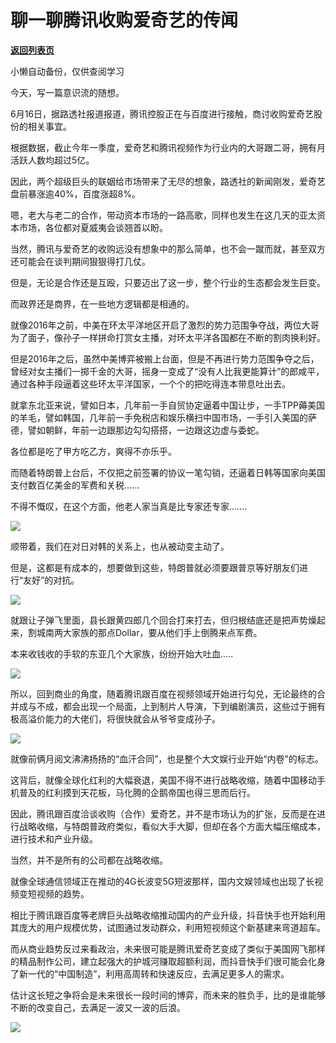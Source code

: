 # 聊一聊腾讯收购爱奇艺的传闻

[**返回列表页**](/gzh/政事堂2019)

小懒自动备份，仅供查阅学习

今天，写一篇意识流的随想。

  

6月16日，据路透社报道报道，腾讯控股正在与百度进行接触，商讨收购爱奇艺股份的相关事宜。

  

根据数据，截止今年一季度，爱奇艺和腾讯视频作为行业内的大哥跟二哥，拥有月活跃人数均超过5亿。

  

因此，两个超级巨头的联姻给市场带来了无尽的想象，路透社的新闻刚发，爱奇艺盘前暴涨逾40%，百度涨超8%。

  

嗯，老大与老二的合作，带动资本市场的一路高歌，同样也发生在这几天的亚太资本市场，各位都对夏威夷会谈翘首以盼。  

  

当然，腾讯与爱奇艺的收购远没有想象中的那么简单，也不会一蹴而就，甚至双方还可能会在谈判期间狠狠得打几仗。  

  

但是，无论是合作还是互殴，只要迈出了这一步，整个行业的生态都会发生巨变。  

  

而政界还是商界，在一些地方逻辑都是相通的。  

  

就像2016年之前，中美在环太平洋地区开启了激烈的势力范围争夺战，两位大哥为了面子，像孙子一样拼命打赏女主播，对环太平洋各国都在不断的割肉换利好。

  

但是2016年之后，虽然中美博弈被搬上台面，但是不再进行势力范围争夺之后，曾经对女主播们一掷千金的大哥，摇身一变成了“没有人比我更能算计”的郎咸平，通过各种手段逼着这些环太平洋国家，一个个的把吃得连本带息吐出去。

  

就拿东北亚来说，譬如日本，几年前一手自贸协定逼着中国让步，一手TPP薅美国的羊毛，譬如韩国，几年前一手免税店和娱乐横扫中国市场，一手引入美国的萨德，譬如朝鲜，年前一边跟那边勾勾搭搭，一边跟这边虚与委蛇。

  

各位都是吃了甲方吃乙方，爽得不亦乐乎。  

  

而随着特朗普上台后，不仅把之前签署的协议一笔勾销，还逼着日韩等国家向美国支付数百亿美金的军费和关税......

  

不得不慨叹，在这个方面，他老人家当真是比专家还专家.......  

  

![](https://mmbiz.qpic.cn/mmbiz_png/rxhS23yu8cMFjK0c5o6zuUGdt6SicJ3nyUKbWOSSBic0Nhv39pl88bnXBZB7XzPCtuGTWvC3xQZUa3LrRPQG80bQ/640?wx_fmt=png)

  

顺带着，我们在对日对韩的关系上，也从被动变主动了。  

  

但是，这都是有成本的，想要做到这些，特朗普就必须要跟普京等好朋友们进行“友好”的对抗。  

  

![](https://mmbiz.qpic.cn/mmbiz_png/rxhS23yu8cMFjK0c5o6zuUGdt6SicJ3nyrIz5EgW7QjlvrBibB6nHeVCKT6pvSWyw4NhKCpNn1VXuBWFMt4feNoA/640?wx_fmt=png)

  

就跟让子弹飞里面，县长跟黄四郎几个回合打来打去，但归根结底还是把声势燥起来，割城南两大家族的那点Dollar，要从他们手上倒腾来点军费。

  

本来收钱收的手软的东亚几个大家族，纷纷开始大吐血.....

  

![](https://mmbiz.qpic.cn/mmbiz_png/rxhS23yu8cMFjK0c5o6zuUGdt6SicJ3nyQDYbiaynfMH4ooFV6Atq3YibZ0UjpQ7CWnZxd7ibnQN6usvAzicxeMg6cg/640?wx_fmt=png)

  

所以，回到商业的角度，随着腾讯跟百度在视频领域开始进行勾兑，无论最终的合并成与不成，都会出现一个局面，上到制片人导演，下到编剧演员，这些过于拥有极高溢价能力的大佬们，将很快就会从爷爷变成孙子。

  

![](https://mmbiz.qpic.cn/mmbiz_jpg/rxhS23yu8cMFjK0c5o6zuUGdt6SicJ3nyh4aFQp7zjsXPnZliaCeSh8MsPXukewslshdrKibvZs6Oz7cmzUVQjNzg/640?wx_fmt=jpeg)

  

就像前俩月阅文沸沸扬扬的“血汗合同”，也是整个大文娱行业开始“内卷”的标志。

  

这背后，就像全球化红利的大幅衰退，美国不得不进行战略收缩，随着中国移动手机普及的红利摸到天花板，马化腾的企鹅帝国也得三思而后行。

  

因此，腾讯跟百度洽谈收购（合作）爱奇艺，并不是市场认为的扩张，反而是在进行战略收缩，与特朗普政府类似，看似大手大脚，但却在各个方面大幅压缩成本，进行技术和产业升级。

  

当然，并不是所有的公司都在战略收缩。  

  

就像全球通信领域正在推动的4G长波变5G短波那样，国内文娱领域也出现了长视频变短视频的趋势。

  

相比于腾讯跟百度等老牌巨头战略收缩推动国内的产业升级，抖音快手也开始利用其庞大的用户规模优势，试图通过发动群众，利用短视频这个新基建来弯道超车。  

  

而从商业趋势反过来看政治，未来很可能是腾讯爱奇艺变成了类似于美国网飞那样的精品制作公司，建立起强大的护城河赚取超额利润，而抖音快手们很可能会化身了新一代的“中国制造”，利用高周转和快速反应，去满足更多人的需求。

  

估计这长短之争将会是未来很长一段时间的博弈，而未来的胜负手，比的是谁能够不断的改变自己，去满足一波又一波的后浪。

  

![](https://mmbiz.qpic.cn/mmbiz_jpg/rxhS23yu8cPp0iaKAfe0ZsWfgGcY72o9Nror8TicrtnlDsqzY7y4Kum4fM3X0FMEGlbvm9HvZUiaETSnLt4DHNLbQ/640?wx_fmt=jpeg)

